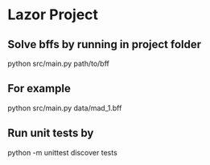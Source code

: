 # Lazor Project

## Solve bffs by running in project folder

python src/main.py path/to/bff

## For example

python src/main.py data/mad_1.bff

## Run unit tests by

python -m unittest discover tests
